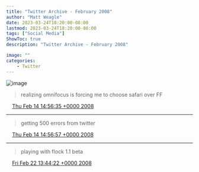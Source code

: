 ```yaml
---
title: "Twitter Archive - February 2008"
author: "Matt Weagle"
date: 2023-03-24T18:20:00-08:00
lastmod: 2023-03-24T18:20:00-08:00
tags: ["Social Media"]
ShowToc: true
description: "Twitter Archive - February 2008"

image: ""
categories: 
    - Twitter
---
```

![image](/sadtwitterbird3.jpg)


> realizing omnifocus is forcing me to choose safari over FF

<img src="./media/tweet.ico" width="12" /> [Thu Feb 14 14:56:35 +0000 2008](https://twitter.com/mweagle/status/711770232)

----

> getting 500 errors from twitter

<img src="./media/tweet.ico" width="12" /> [Thu Feb 14 14:56:57 +0000 2008](https://twitter.com/mweagle/status/711771782)

----

> playing with flock 1\.1 beta

<img src="./media/tweet.ico" width="12" /> [Fri Feb 22 13:44:22 +0000 2008](https://twitter.com/mweagle/status/743791112)